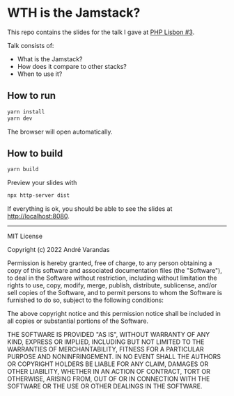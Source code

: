 # WTH is the Jamstack?

This repo contains the slides for the talk I gave at [PHP Lisbon #3](https://phplisbon.com/meetups/meetup-3).

Talk consists of:

- What is the Jamstack?
- How does it compare to other stacks?
- When to use it?

## How to run

```bash
yarn install
yarn dev
```

The browser will open automatically.

## How to build

```bash
yarn build
```

Preview your slides with

```bash
npx http-server dist
```

If everything is ok, you should be able to see the slides at [http://localhost:8080](http://localhost:8080).

--- 

MIT License

Copyright (c) 2022 André Varandas

Permission is hereby granted, free of charge, to any person obtaining a copy
of this software and associated documentation files (the "Software"), to deal
in the Software without restriction, including without limitation the rights
to use, copy, modify, merge, publish, distribute, sublicense, and/or sell
copies of the Software, and to permit persons to whom the Software is
furnished to do so, subject to the following conditions:

The above copyright notice and this permission notice shall be included in all
copies or substantial portions of the Software.

THE SOFTWARE IS PROVIDED "AS IS", WITHOUT WARRANTY OF ANY KIND, EXPRESS OR
IMPLIED, INCLUDING BUT NOT LIMITED TO THE WARRANTIES OF MERCHANTABILITY,
FITNESS FOR A PARTICULAR PURPOSE AND NONINFRINGEMENT. IN NO EVENT SHALL THE
AUTHORS OR COPYRIGHT HOLDERS BE LIABLE FOR ANY CLAIM, DAMAGES OR OTHER
LIABILITY, WHETHER IN AN ACTION OF CONTRACT, TORT OR OTHERWISE, ARISING FROM,
OUT OF OR IN CONNECTION WITH THE SOFTWARE OR THE USE OR OTHER DEALINGS IN THE
SOFTWARE.



